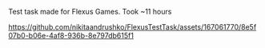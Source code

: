 Test task made for Flexus Games.
Took ~11 hours


https://github.com/nikitaandrushko/FlexusTestTask/assets/167061770/8e5f07b0-b06e-4af8-936b-8e797db615f1

